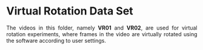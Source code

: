 # Virtual Rotation Data Set
<p align="justify">
  The videos in this folder, namely <b>VR01</b> and <b>VR02</b>, are used for virtual rotation experiments, where frames in the video are virtually rotated using the software according to user settings.  
</p>
